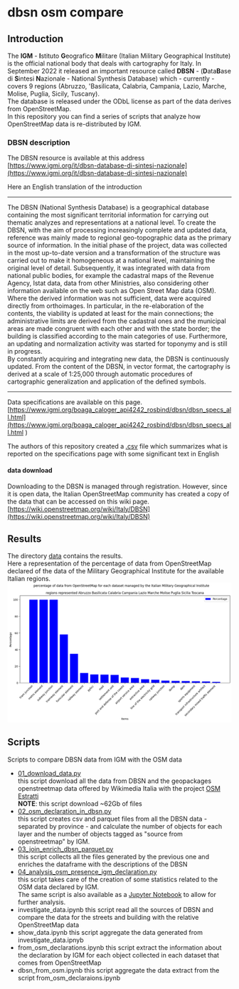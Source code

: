 # dbsn osm compare

## Introduction
The **IGM** - **I**stituto **G**eografico **M**ilitare (Italian Military Geographical Institute) is the official national body that deals with cartography for Italy.
In September 2022 it released an important resource called **DBSN** - (**D**ata**B**ase di **S**intesi **N**azionale - National Synthesis Database) which - currently - covers 9 regions (Abruzzo, 'Basilicata, Calabria, Campania, Lazio, Marche, Molise, Puglia, Sicily, Tuscany).<br/>
The database is released under the ODbL license as part of the data derives from OpenStreetMap.<br/>
In this repository you can find a series of scripts that analyze how OpenStreetMap data is re-distributed by IGM.

### DBSN description
The DBSN resource is available at this address<br/>
[https://www.igmi.org/it/dbsn-database-di-sintesi-nazionale](https://www.igmi.org/it/dbsn-database-di-sintesi-nazionale)

Here an English translation of the introduction

---

The DBSN (National Synthesis Database) is a geographical database containing the most significant territorial information for carrying out thematic analyzes and representations at a national level. To create the DBSN, with the aim of processing increasingly complete and updated data, reference was mainly made to regional geo-topographic data as the primary source of information. In the initial phase of the project, data was collected in the most up-to-date version and a transformation of the structure was carried out to make it homogeneous at a national level, maintaining the original level of detail. Subsequently, it was integrated with data from national public bodies, for example the cadastral maps of the Revenue Agency, Istat data, data from other Ministries, also considering other information available on the web such as Open Street Map data (OSM). Where the derived information was not sufficient, data were acquired directly from orthoimages. In particular, in the re-elaboration of the contents, the viability is updated at least for the main connections; the administrative limits are derived from the cadastral ones and the municipal areas are made congruent with each other and with the state border; the building is classified according to the main categories of use. Furthermore, an updating and normalization activity was started for toponymy and is still in progress.<br/>
By constantly acquiring and integrating new data, the DBSN is continuously updated. From the content of the DBSN, in vector format, the cartography is derived at a scale of 1:25,000 through automatic procedures of cartographic generalization and application of the defined symbols.

---

Data specifications are available on this page.<br/>
[https://www.igmi.org/boaga_caloger_api4242_rosbind/dbsn/dbsn_specs_all.html](https://www.igmi.org/boaga_caloger_api4242_rosbind/dbsn/dbsn_specs_all.html
)

The authors of this repository created a [.csv](https://docs.google.com/spreadsheets/d/e/2PACX-1vRgAq3z8-cU_Fy88TUxteuTt_jsvUXIyFUFEbTrRuOXl2KFK-dbAgKAogJxUQtKkdPO5QzJm0M59Pw1/pub?gid=973898789&single=true&output=csv) file which summarizes what is reported on the specifications page with some significant text in English

#### data download
Downloading to the DBSN is managed through registration.
However, since it is open data, the Italian OpenStreetMap community has created a copy of the data that can be accessed on this wiki page.
[https://wiki.openstreetmap.org/wiki/Italy/DBSN](https://wiki.openstreetmap.org/wiki/Italy/DBSN)

## Results
The directory [data](https://github.com/napo/dbsnosmcompare/tree/main/data) contains the results.
<br/>
Here a representation of the percentage of data from OpenStreetMap declared of the data of the Military Geographical Institute for the available Italian regions.<br/>
![](https://raw.githubusercontent.com/napo/dbsnosmcompare/main/image/output_italy.png)


## Scripts

Scripts to compare DBSN data from IGM with the OSM data
* [01_download_data.py](https://github.com/napo/dbsnosmcompare/blob/main/01_download_data.py)<br/>this script download all the data from DBSN and the geopackages openstreetmap data offered by Wikimedia Italia with the project [OSM Estratti](https://osmit-estratti.wmcloud.org/)<br/>
**NOTE**: this script download ~62Gb of files
* [02_osm_declaration_in_dbsn.py](https://github.com/napo/dbsnosmcompare/blob/main/02_osm_declaration_in_dbsn.py)<br/>this script creates csv and parquet files from all the DBSN data - separated by province - and calculate the number of objects for each layer and the number of objects tagged as "source from openstreetmap" by IGM.
* [03_join_enrich_dbsn_parquet.py](https://github.com/napo/dbsnosmcompare/blob/main/03_join_enrich_dbsn_parquet.py)<br/>this script collects all the files generated by the previous one and enriches the dataframe with the descriptions of the DBSN
* [04_analysis_osm_presence_igm_declaration.py](https://github.com/napo/dbsnosmcompare/blob/main/analysis_osm_presence_igm_declaration.ipynb)<br/>this script takes care of the creation of some statistics related to the OSM data declared by IGM.<br/>
The same script is also available as a [Jupyter Notebook]() to allow for further analysis.
* investigate_data.ipynb
this script read all the sources of DBSN and compare the data for the streets and building with the relative OpenStreetMap data
* show_data.ipynb
this script aggregate the data generated from investigate_data.ipnyb
* from_osm_declarations.ipynb
this script extract the information about the declaration by IGM for each object collected in each dataset that comes from OpenStreetMap
* dbsn_from_osm.ipynb
this script aggregate the data extract from the script from_osm_declaraions.ipynb
